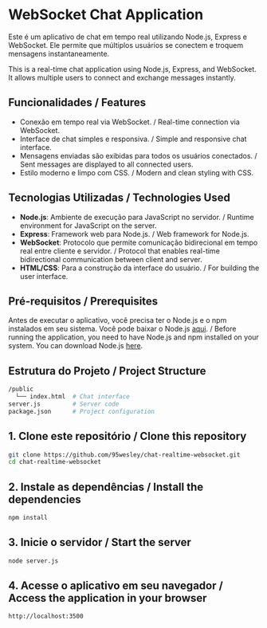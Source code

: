 # WebSocket Chat Application

Este é um aplicativo de chat em tempo real utilizando Node.js, Express e WebSocket. Ele permite que múltiplos usuários se conectem e troquem mensagens instantaneamente.

This is a real-time chat application using Node.js, Express, and WebSocket. It allows multiple users to connect and exchange messages instantly.

## Funcionalidades / Features

- Conexão em tempo real via WebSocket. / Real-time connection via WebSocket.
- Interface de chat simples e responsiva. / Simple and responsive chat interface.
- Mensagens enviadas são exibidas para todos os usuários conectados. / Sent messages are displayed to all connected users.
- Estilo moderno e limpo com CSS. / Modern and clean styling with CSS.

## Tecnologias Utilizadas / Technologies Used

- **Node.js**: Ambiente de execução para JavaScript no servidor. / Runtime environment for JavaScript on the server.
- **Express**: Framework web para Node.js. / Web framework for Node.js.
- **WebSocket**: Protocolo que permite comunicação bidirecional em tempo real entre cliente e servidor. / Protocol that enables real-time bidirectional communication between client and server.
- **HTML/CSS**: Para a construção da interface do usuário. / For building the user interface.

## Pré-requisitos / Prerequisites

Antes de executar o aplicativo, você precisa ter o Node.js e o npm instalados em seu sistema. Você pode baixar o Node.js [aqui](https://nodejs.org/). / Before running the application, you need to have Node.js and npm installed on your system. You can download Node.js [here](https://nodejs.org/).

## Estrutura do Projeto / Project Structure

```bash
/public
  └── index.html  # Chat interface 
server.js         # Server code
package.json      # Project configuration
```

## 1. Clone este repositório / Clone this repository

```bash
git clone https://github.com/95wesley/chat-realtime-websocket.git
cd chat-realtime-websocket
```

## 2. Instale as dependências / Install the dependencies

```bash
npm install
```

## 3. Inicie o servidor / Start the server

```bash
node server.js
```

## 4. Acesse o aplicativo em seu navegador / Access the application in your browser

```arduino
http://localhost:3500
```
